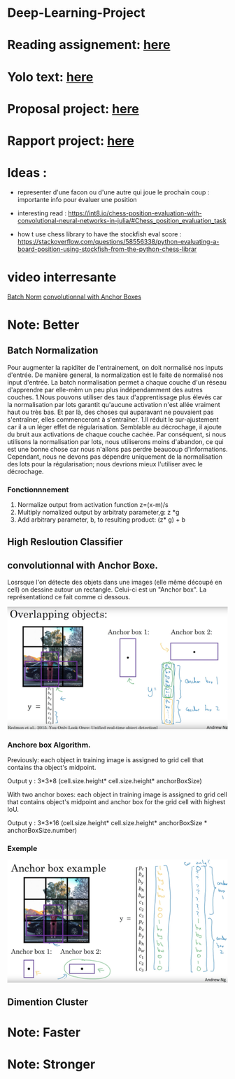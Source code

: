 # Deep-Learning-Project

# Reading assignement: [here](https://www.overleaf.com/1241231948txqpkmphvrgq)

# Yolo text: [here](https://arxiv.org/pdf/1612.08242.pdf)

# Proposal project: [here](https://fr.overleaf.com/8691937656zdttxqfydzys)

# Rapport project: [here](https://www.overleaf.com/6328664843mtvcjzzmryzz)


# Ideas : 
- representer d'une facon ou d'une autre qui joue le prochain coup : importante info pour évaluer une position
- interesting read : https://int8.io/chess-position-evaluation-with-convolutional-neural-networks-in-julia/#Chess_position_evaluation_task

- how t use chess library to have the stockfish eval score : https://stackoverflow.com/questions/58556338/python-evaluating-a-board-position-using-stockfish-from-the-python-chess-librar

# video interresante 
 [Batch Norm](https://www.youtube.com/watch?v=em6dfRxYkYU)
 [convolutionnal with Anchor Boxes](https://www.youtube.com/watch?v=RTlwl2bv0Tg) 
 
# Note: Better

## Batch Normalization
Pour augmenter la rapiditer de l'entrainement, on doit normalisé nos inputs d'entrée. De manière general, la normalization est le faite de normalisé nos input d'entrée.
La batch normalisation permet a chaque couche d'un réseau d'apprendre par elle-mêm un peu plus indépendamment des autres couches.
 1.Nous pouvons utiliser des taux d'apprentissage plus élevés car la normalisation par lots garantit qu'aucune activation   n'est allée vraiment haut ou très bas. Et par là, des choses qui auparavant ne pouvaient pas s'entraîner, elles commenceront à s'entraîner.
 1.Il réduit le sur-ajustement car il a un léger effet de régularisation. Semblable au décrochage, il ajoute du bruit aux activations de chaque couche cachée. Par conséquent, si nous utilisons la normalisation par lots, nous utiliserons moins d'abandon, ce qui est une bonne chose car nous n'allons pas perdre beaucoup d'informations. Cependant, nous ne devons pas dépendre uniquement de la normalisation des lots pour la régularisation; nous devrions mieux l'utiliser avec le décrochage.

### Fonctionnnement
   1. Normalize output from activation function z=(x-m)/s
   2. Multiply nomalized output by arbitraty parameter,g: z \*g
   3. Add arbitrary parameter, b, to resulting product: (z\* g) + b


## High Resloution Classifier

## convolutionnal with Anchor Boxe.
 
 Losrsque l'on détecte des objets dans une images (elle même découpé en cell) on dessine autour un rectangle. Celui-ci est un "Anchor box". La représentationd ce fait comme ci dessous. 
 
 ![Image description](Image/AnchorBoxes.png)
 
### Anchore box Algorithm. 
 
 Previously: each object in training image is assigned to grid cell that contains tha object's midpoint. 
 
 Output y : 3\*3\*8  (cell.size.height* cell.size.height* anchorBoxSize)
 
 With two anchor boxes: each object in training image is assigned to grid cell that contains object's midpoint and anchor box for the grid cell with highest IoU. 
 
 Output y : 3\*3\*16  (cell.size.height* cell.size.height* anchorBoxSize * anchorBoxSize.number)
 
 ### Exemple
 
 ![Image description](Image/AnchorBoxes_Example.png)
 
 
 ## Dimention Cluster
 
 
 # Note: Faster
 # Note: Stronger

 
 
 
